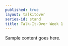 ```yaml
---
published: true
layout: talkitover
series-id: stand
title: Talk-It-Over Week 1
---
```


Sample content goes here.

